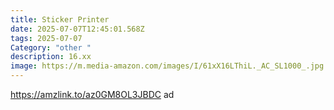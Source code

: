 ```yaml
---
title: Sticker Printer
date: 2025-07-07T12:45:01.568Z
tags: 2025-07-07
Category: "other "
description: 16.xx
image: https://m.media-amazon.com/images/I/61xX16LThiL._AC_SL1000_.jpg
---
```

https://amzlink.to/az0GM8OL3JBDC ad